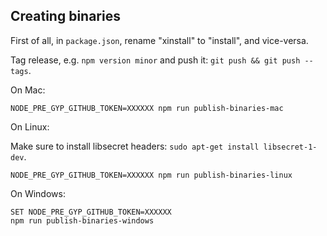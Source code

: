 ## Creating binaries

First of all, in `package.json`, rename "xinstall" to "install",
and vice-versa.

Tag release, e.g. `npm version minor` and push it: `git push && git push --tags`.

On Mac:

```
NODE_PRE_GYP_GITHUB_TOKEN=XXXXXX npm run publish-binaries-mac
```

On Linux:

Make sure to install libsecret headers: `sudo apt-get install libsecret-1-dev`.

```
NODE_PRE_GYP_GITHUB_TOKEN=XXXXXX npm run publish-binaries-linux
```

On Windows:

```
SET NODE_PRE_GYP_GITHUB_TOKEN=XXXXXX
npm run publish-binaries-windows
```
